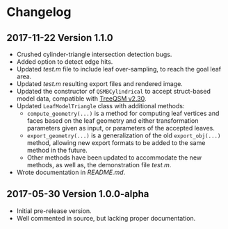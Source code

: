 # Changelog

## 2017-11-22 Version 1.1.0

- Crushed cylinder-triangle intersection detection bugs.
- Added option to detect edge hits.
- Updated *test.m* file to include leaf over-sampling, to reach the goal leaf area.
- Updated *test.m* resulting export files and rendered image.
- Updated the constructor of `QSMBCylindrical` to accept struct-based model data, compatible with [TreeQSM v2.30](https://github.com/InverseTampere/TreeQSM/releases).
- Updated `LeafModelTriangle` class with additional methods:
	- `compute_geometry(...)` is a method for computing leaf vertices and faces based on the leaf geometry and either transformation parameters given as input, or parameters of the accepted leaves.
	- `export_geometry(...)` is a generalization of the old `export_obj(...)` method, allowing new export formats to be added to the same method in the future.
	- Other methods have been updated to accommodate the new methods, as well as, the demonstration file *test.m*.
- Wrote documentation in *README.md*.

## 2017-05-30 Version 1.0.0-alpha

- Initial pre-release version.
- Well commented in source, but lacking proper documentation.